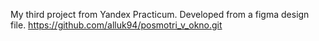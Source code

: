 My third project from Yandex Practicum. Developed from a figma design file. https://github.com/alluk94/posmotri_v_okno.git
